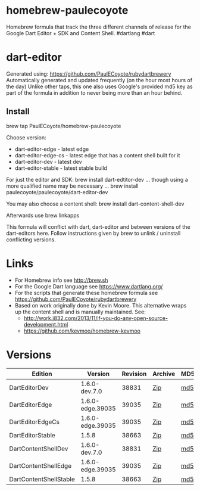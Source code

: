 homebrew-paulecoyote
====================

Homebrew formula that track the three different channels of release for the Google Dart Editor + SDK and Content Shell.  #dartlang #dart

dart-editor
===========

Generated using: https://github.com/PaulECoyote/rubydartbrewery
Automatically generated and updated frequently (on the hour most hours of the day)
Unlike other taps, this one also uses Google's provided md5 key as part of the formula in addition to never being more than an hour behind.

Install
-------
brew tap PaulECoyote/homebrew-paulecoyote

Choose version:
* dart-editor-edge - latest edge
* dart-editor-edge-cs - latest edge that has a content shell built for it
* dart-editor-dev - latest dev
* dart-editor-stable - latest stable build

For just the editor and SDK:
brew install dart-edtitor-dev
... though using a more qualified name may be necessary ...
brew install paulecoyote/paulecoyote/dart-editor-dev

You may also choose a content shell:
brew install dart-content-shell-dev

Afterwards use 
brew linkapps

This formula will conflict with dart, dart-editor and between versions of the dart-editors here.  Follow instructions given by brew to unlink / uninstall conflicting versions.

Links
=====
* For Homebrew info see http://brew.sh
* For the Google Dart language see https://www.dartlang.org/
* For the scripts that generate these homebrew formula see https://github.com/PaulECoyote/rubydartbrewery
* Based on work originally done by Kevin Moore. This alternative wraps up the content shell and is manually maintained.  See: 
    * http://work.j832.com/2013/11/if-you-do-any-open-source-development.html
    * https://github.com/kevmoo/homebrew-kevmoo

Versions
========
| Edition | Version | Revision | Archive | MD5 | Notes |
| ------- | ------- | -------- | ------- | --- | ----- |
| DartEditorDev | 1.6.0-dev.7.0 | 38831 | [Zip](https://storage.googleapis.com/dart-archive/channels/dev/release/38831/editor/darteditor-macos-x64.zip) | [md5](https://storage.googleapis.com/dart-archive/channels/dev/release/38831/editor/darteditor-macos-x64.zip.md5sum) | [Changes](https://storage.googleapis.com/dart-archive/channels/dev/release/latest/changelog.html) |
| DartEditorEdge | 1.6.0-edge.39035 | 39035 | [Zip](https://storage.googleapis.com/dart-archive/channels/be/raw/39035/editor/darteditor-macos-x64.zip) | [md5](https://storage.googleapis.com/dart-archive/channels/be/raw/39035/editor/darteditor-macos-x64.zip.md5sum) | - |
| DartEditorEdgeCs | 1.6.0-edge.39035 | 39035 | [Zip](https://storage.googleapis.com/dart-archive/channels/be/raw/39035/editor/darteditor-macos-x64.zip) | [md5](https://storage.googleapis.com/dart-archive/channels/be/raw/39035/editor/darteditor-macos-x64.zip.md5sum) | - |
| DartEditorStable | 1.5.8 | 38663 | [Zip](https://storage.googleapis.com/dart-archive/channels/stable/release/38663/editor/darteditor-macos-x64.zip) | [md5](https://storage.googleapis.com/dart-archive/channels/stable/release/38663/editor/darteditor-macos-x64.zip.md5sum) | [Changes](https://storage.googleapis.com/dart-archive/channels/stable/release/latest/changelog.html) |
| DartContentShellDev | 1.6.0-dev.7.0 | 38831 | [Zip](https://storage.googleapis.com/dart-archive/channels/dev/release/38831/dartium/content_shell-macos-ia32-release.zip) | [md5](https://storage.googleapis.com/dart-archive/channels/dev/release/38831/dartium/content_shell-macos-ia32-release.zip.md5sum) | - |
| DartContentShellEdge | 1.6.0-edge.39035 | 39035 | [Zip](https://storage.googleapis.com/dart-archive/channels/be/raw/39035/dartium/content_shell-macos-ia32-release.zip) | [md5](https://storage.googleapis.com/dart-archive/channels/be/raw/39035/dartium/content_shell-macos-ia32-release.zip.md5sum) | - |
| DartContentShellStable | 1.5.8 | 38663 | [Zip](https://storage.googleapis.com/dart-archive/channels/stable/release/38663/dartium/content_shell-macos-ia32-release.zip) | [md5](https://storage.googleapis.com/dart-archive/channels/stable/release/38663/dartium/content_shell-macos-ia32-release.zip.md5sum) | - |
